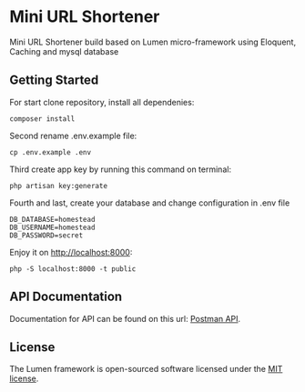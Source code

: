 # Mini URL Shortener

Mini URL Shortener build based on Lumen micro-framework using Eloquent, Caching and mysql database

## Getting Started

For start clone repository, install all dependenies:

```
composer install
```

Second rename .env.example file:

```
cp .env.example .env
```

Third create app key by running this command on terminal:

```
php artisan key:generate
```

Fourth and last, create your database and change configuration in .env file

```
DB_DATABASE=homestead
DB_USERNAME=homestead
DB_PASSWORD=secret
```

Enjoy it on [http://localhost:8000](http://localhost:8000):

```
php -S localhost:8000 -t public
```

## API Documentation

Documentation for API can be found on this url: [Postman API](https://google.com).

## License

The Lumen framework is open-sourced software licensed under the [MIT license](https://opensource.org/licenses/MIT).
